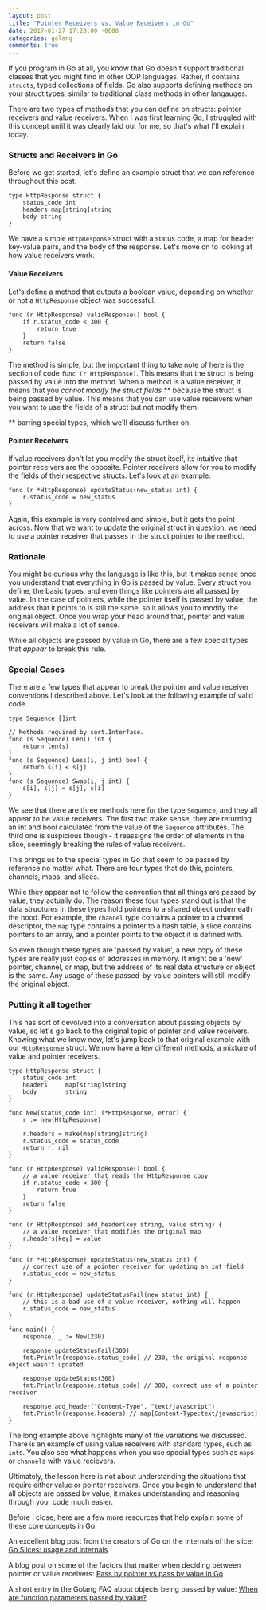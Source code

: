 ```yaml
---
layout: post
title: "Pointer Receivers vs. Value Receivers in Go"
date: 2017-01-27 17:28:00 -0600
categories: golang
comments: true
---
```


If you program in Go at all, you know that Go doesn't support traditional
classes that you might find in other OOP languages. Rather, it contains
`structs`, typed collections of fields. Go also supports defining methods on
your struct types, similar to traditional class methods in other langauges.

There are two types of methods that you can define on structs: pointer
receivers and value receivers. When I was first learning Go, I struggled
with this concept until it was clearly laid out for me, so that's what
I'll explain today.

### Structs and Receivers in Go

Before we get started, let's define an example struct that we can reference
throughout this post.

```
type HttpResponse struct {
    status_code int
    headers map[string]string
    body string
}
```

We have a simple `HttpResponse` struct with a status code, a map for header
key-value pairs, and the body of the response. Let's move on to looking at
how value receivers work.

#### Value Receivers

Let's define a method that outputs a boolean value, depending on whether or not
a `HttpResponse` object was successful.

```
func (r HttpResponse) validResponse() bool {
    if r.status_code < 300 {
        return true
    }
    return false
}
```

The method is simple, but the important thing to take note of here is the
section of code `func (r HttpResponse)`. This means that the struct is being
passed by value into the method. When a method is a value receiver, it means
that you *cannot modify the struct fields* ** because the struct is being passed
by value. This means that you can use value receivers when you want to use the
fields of a struct but not modify them.

** barring special types, which we'll discuss further on.

#### Pointer Receivers

If value receivers don't let you modify the struct itself, its intuitive that
pointer receivers are the opposite. Pointer receivers allow for you to modify
the fields of their respective structs. Let's look at an example.

```
func (r *HttpResponse) updateStatus(new_status int) {
    r.status_code = new_status
}
```

Again, this example is very contrived and simple, but it gets the point across.
Now that we want to update the original struct in question, we need to use
a pointer receiver that passes in the struct pointer to the method.

### Rationale

You might be curious why the language is like this, but it makes sense once you
understand that everything in Go is passed by value. Every struct you define,
the basic types, and even things like pointers are all passed by value. In the
case of pointers, while the pointer itself is passed by value, the address that
it points to is still the same, so it allows you to modify the original object.
Once you wrap your head around that, pointer and value receivers will make
a lot of sense.

While all objects are passed by value in Go, there are a few special types that
*appear* to break this rule.

### Special Cases

There are a few types that appear to break the pointer and value receiver
conventions I described above. Let's look at the following example of valid
code.

```
type Sequence []int

// Methods required by sort.Interface.
func (s Sequence) Len() int {
    return len(s)
}
func (s Sequence) Less(i, j int) bool {
    return s[i] < s[j]
}
func (s Sequence) Swap(i, j int) {
    s[i], s[j] = s[j], s[i]
}
```

We see that there are three methods here for the type `Sequence`, and they
all appear to be value receivers. The first two make sense, they are returning
an int and bool calculated from the value of the `Sequence` attributes. The
third one is suspicious though - it reassigns the order of elements in the
slice, seemingly breaking the rules of value receivers.

This brings us to the special types in Go that seem to be passed by reference
no matter what. There are four types that do this, pointers, channels, maps,
and slices.

While they appear not to follow the convention that all things are passed by
value, they actually do. The reason these four types stand out is that the
data structures in these types hold pointers to a shared object underneath
the hood. For example, the `channel` type contains a pointer to a channel
descriptor, the `map` type contains a pointer to a hash table, a slice contains
pointers to an array, and a pointer points to the object it is defined with.

So even though these types are 'passed by value', a new copy of these types are
really just copies of addresses in memory. It might be a 'new' pointer,
channel, or map, but the address of its real data structure or object is the
same. Any usage of these passed-by-value pointers will still modify the
original object.

### Putting it all together

This has sort of devolved into a conversation about passing objects by value,
so let's go back to the original topic of pointer and value receivers. Knowing
what we know now, let's jump back to that original example with our
`HttpResponse` struct. We now have a few different methods, a mixture of value
and pointer receivers.

```
type HttpResponse struct {
    status_code int
    headers     map[string]string
    body        string
}

func New(status_code int) (*HttpResponse, error) {
    r := new(HttpResponse)

    r.headers = make(map[string]string)
    r.status_code = status_code
    return r, nil
}

func (r HttpResponse) validResponse() bool {
    // a value receiver that reads the HttpResponse copy
    if r.status_code < 300 {
        return true
    }
    return false
}

func (r HttpResponse) add_header(key string, value string) {
    // a value receiver that modifies the original map
    r.headers[key] = value
}

func (r *HttpResponse) updateStatus(new_status int) {
    // correct use of a pointer receiver for updating an int field
    r.status_code = new_status
}

func (r HttpResponse) updateStatusFail(new_status int) {
    // this is a bad use of a value receiver, nothing will happen
    r.status_code = new_status
}

func main() {
    response, _ := New(230)

    response.updateStatusFail(300)
    fmt.Println(response.status_code) // 230, the original response object wasn't updated

    response.updateStatus(300)
    fmt.Println(response.status_code) // 300, correct use of a pointer receiver

    response.add_header("Content-Type", "text/javascript")
    fmt.Println(response.headers) // map[Content-Type:text/javascript]
}
```

The long example above highlights many of the variations we discussed. There is
an example of using value receivers with standard types, such as `int`s. You
also see what happens when you use special types such as `map`s or `channel`s
with value recievers.

Ultimately, the lesson here is not about understanding the situations that
require either value or pointer receivers. Once you begin to understand that
all objects are passed by value, it makes understanding and reasoning through
your code much easier.

Before I close, here are a few more resources that help explain some of these
core concepts in Go.

An excellent blog post from the creators of Go on the internals of the
slice: [Go Slices: usage and internals][slices]

A blog post on some of the factors that matter when deciding between pointer or
value receivers: [Pass by pointer vs pass by value in Go][factors]

A short entry in the Golang FAQ about objects being passed by value: [When are
function parameters passed by value?][value]


[slices]: https://blog.golang.org/go-slices-usage-and-internals
[factors]: http://goinbigdata.com/golang-pass-by-pointer-vs-pass-by-value/
[value]: https://golang.org/doc/faq#pass_by_value
